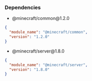 ### Dependencies
- <p>@minecraft/common@1.2.0</p>
```json
{
  "module_name": "@minecraft/common",
  "version": "1.2.0"
}
```
- <p>@minecraft/server@1.8.0</p>
```json
{
  "module_name": "@minecraft/server",
  "version": "1.8.0"
}
```